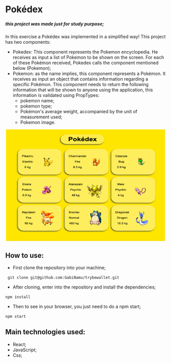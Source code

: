 # Pokédex 
##### this project was made just for study purpose;
In this exercise a Pokédex was implemented in a simplified way!
This project has two components:
- Pokedex: This component represents the Pokemon encyclopedia. He receives as input a list of Pokemon to be shown on the screen. For each of these Pokémon received, Pokedex calls the component mentioned below (Pokemon);
- Pokemon: as the name implies, this component represents a Pokémon. It receives as input an object that contains information regarding a specific Pokémon. This component needs to return the following information that will be shown to anyone using the application, this information is validated using PropTypes:
  - pokemon name;
  - pokemon type;
  - Pokémon's average weight, accompanied by the unit of measurement used;
  - Pokemon image.
  
<div align="center" display="inline">
  <img src="./public/img/pokedex.png" alt="store" width="500px" height="350px">
</div>

## How to use:
- First clone the repository into your machine;

```
 git clone git@github.com:GabiNamu/trybewallet.git
```
- After cloning, enter into the repository and install the dependencies;

```
npm install
```
- Then to see in your browser, you just need to do a npm start;
```
npm start
```
## Main technologies used:
- React;
- JavaScript;
- Css;
